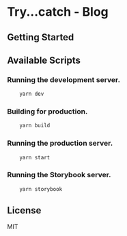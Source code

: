 # Try...catch - Blog

## Getting Started

## Available Scripts

### Running the development server.

```bash
    yarn dev
```

### Building for production.

```bash
    yarn build
```

### Running the production server.

```bash
    yarn start
```

### Running the Storybook server.

```bash
    yarn storybook
```

## License

MIT
